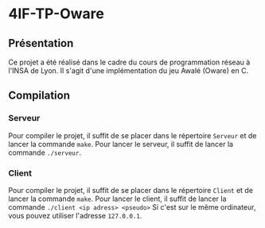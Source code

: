 # 4IF-TP-Oware

## Présentation

Ce projet a été réalisé dans le cadre du cours de programmation réseau à l'INSA de Lyon. Il s'agit d'une implémentation du jeu Awalé (Oware) en C.

## Compilation

### Serveur
Pour compiler le projet, il suffit de se placer dans le répertoire `Serveur` et de lancer la commande `make`.
Pour lancer le serveur, il suffit de lancer la commande `./serveur`.

### Client
Pour compiler le projet, il suffit de se placer dans le répertoire `Client` et de lancer la commande `make`.
Pour lancer le client, il suffit de lancer la commande `./client <ip adress> <pseudo>`
Si c'est sur le même ordinateur, vous pouvez utiliser l'adresse `127.0.0.1`.
